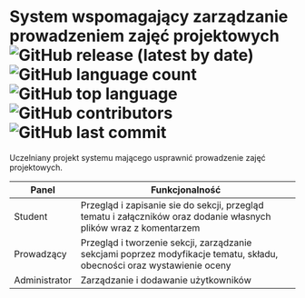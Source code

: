 # System wspomagający zarządzanie prowadzeniem zajęć projektowych ![GitHub release (latest by date)](https://img.shields.io/github/v/release/PawelNowak1/Project-classes-management-system) ![GitHub language count](https://img.shields.io/github/languages/count/PawelNowak1/projektBD2) ![GitHub top language](https://img.shields.io/github/languages/top/PawelNowak1/projektBD2) ![GitHub contributors](https://img.shields.io/github/contributors/PawelNowak1/projektBD2) ![GitHub last commit](https://img.shields.io/github/last-commit/PawelNowak1/projektBD2)
  
Uczelniany projekt systemu mającego usprawnić prowadzenie zajęć projektowych.

|Panel| Funkcjonalność |
|---|---|
|Student | Przegląd i zapisanie sie do sekcji, przegląd tematu i załączników oraz dodanie własnych plików wraz z komentarzem |
| Prowadzący | Przegląd i tworzenie sekcji, zarządzanie sekcjami poprzez modyfikacje tematu, składu, obecności oraz wystawienie oceny |
| Administrator | Zarządzanie i dodawanie użytkowników |
